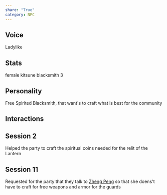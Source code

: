 ```yaml
---
share: "True"
category: NPC
---
```


## Voice

Ladylike
## Stats

female kitsune blacksmith 3
## Personality

Free Spirited Blacksmith, that want's to craft what is best for the community
## Interactions

## Session 2

Helped the party to craft the spiritual coins needed for the relit of the Lantern

## Session 11

Requested for the party that they talk to [Zheng Peng](./Zheng%20Peng.md) so that she doens't have to craft for free weapons and armor for the guards